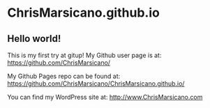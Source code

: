 # ChrisMarsicano.github.io

##  Hello world!

This is my first try at gitup!
My Github user page is at:
https://github.com/ChrisMarsicano/

My Github Pages repo can be found at:
https://github.com/ChrisMarsicano/ChrisMarsicano.github.io/

You can find my WordPress site at:
http://www.ChrisMarsicano.com
